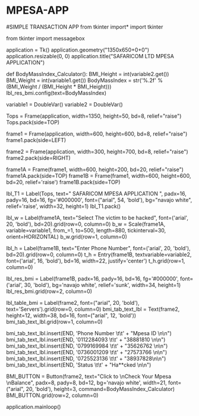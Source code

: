 # MPESA-APP
#SIMPLE TRANSACTION APP
from tkinter import*
import tkinter

from  tkinter import messagebox

application = Tk()
application.geometry("1350x650+0+0")
application.resizable(0, 0)
application.title("SAFARICOM LTD MPESA APPLICATION")


def BodyMassIndex_Calculator():
    BMI_Height = int(variable2.get())
    BMI_Weight = int(variable1.get())
    BodyMassIndex = str('%.2f' % (BMI_Weight / (BMI_Height * BMI_Height)))
    lbl_res_bmi.config(text=BodyMassIndex)


variable1 = DoubleVar()
variable2 = DoubleVar()

Tops = Frame(application, width=1350, height=50, bd=8, relief="raise")
Tops.pack(side=TOP)

frame1 = Frame(application, width=600, height=600, bd=8, relief="raise")
frame1.pack(side=LEFT)

frame2 = Frame(application, width=300, height=700, bd=8, relief="raise")
frame2.pack(side=RIGHT)

frame1A = Frame(frame1, width=600, height=200, bd=20, relief="raise")
frame1A.pack(side=TOP)
frame1B = Frame(frame1, width=600, height=600, bd=20, relief='raise')
frame1B.pack(side=TOP)

lbl_T1 = Label(Tops, text="         SAFARICOM MPESA APPLICATION        ", padx=16, pady=16, bd=16, fg='#000000',
               font=("arial", 54, 'bold'), bg="navajo white", relief='raise', width=32, height=1)
lbl_T1.pack()

lbl_w = Label(frame1A, text="Select The victim to be hacked", font=('arial', 20, 'bold'), bd=20).grid(row=0, column=0)
b_w = Scale(frame1A, variable=variable1, from_=1, to=500, length=880, tickinterval=30, orient=HORIZONTAL)
b_w.grid(row=1, column=0)

lbl_h = Label(frame1B, text="Enter Phone Number", font=('arial', 20, 'bold'), bd=20).grid(row=0, column=0)
t_h = Entry(frame1B, textvariable=variable2, font=('arial', 16, 'bold'), bd=16, width=22, justify='center')
t_h.grid(row=1, column=0)

lbl_res_bmi = Label(frame1B, padx=16, pady=16, bd=16, fg='#000000', font=('arial', 30, 'bold'), bg='navajo white',
                    relief='sunk', width=34, height=1)
lbl_res_bmi.grid(row=2, column=0)

lbl_table_bmi = Label(frame2, font=("arial", 20, 'bold'), text='Servers').grid(row=0, column=0)
bmi_tab_text_lbl = Text(frame2, height=12, width=38, bd=16, font=("arial", 12, 'bold'))
bmi_tab_text_lbl.grid(row=1, column=0)

bmi_tab_text_lbl.insert(END, 'Phone Number \t\t' + "Mpesa ID \n\n")
bmi_tab_text_lbl.insert(END, '0112284093 \t\t' + "38881810 \n\n")
bmi_tab_text_lbl.insert(END, '0799169984 \t\t' + "35626762 \n\n")
bmi_tab_text_lbl.insert(END, '0736001209 \t\t' + "27573766 \n\n")
bmi_tab_text_lbl.insert(END, '0725523136 \t\t' + "38937828\n\n")
bmi_tab_text_lbl.insert(END, 'Status  \t\t'    + "Ha**cked \n\n")

BMI_BUTTON = Button(frame2, text="Click to \nCheck Your Mpesa \nBalance", padx=8, pady=8, bd=12, bg='navajo white', width=21,
                    font=("arial", 20, 'bold'), height=3, command=BodyMassIndex_Calculator)
BMI_BUTTON.grid(row=2, column=0)

application.mainloop()

